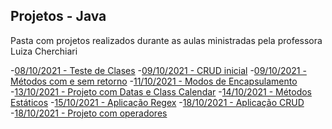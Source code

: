 ## Projetos - Java

<p> Pasta com projetos realizados durante as aulas ministradas pela professora Luiza Cherchiari</p>
<p></p>
   -<a href="./02- AppClasses">08/10/2021 - Teste de Clases</a>
   -<a href="./02 - AppCrud">09/10/2021 - CRUD inicial</a>
   -<a href="./03 - Methods">09/10/2021 - Métodos com e sem retorno</a>
   -<a href="./04 - Encapsulamento -AcessosPrivadosEPublicos">11/10/2021 - Modos de Encapsulamento</a>
   -<a href="./05 - App.Spring.Datas">13/10/2021 - Projeto com Datas e Class Calendar</a>
   -<a href="./06 - Methods_Statics">14/10/2021 - Métodos Estáticos</a>
   -<a href="./07 - Aplicacao - Regex">15/10/2021 - Aplicação Regex</a>
   -<a href="./08 - Crud">18/10/2021 - Aplicação CRUD</a>
   -<a href="./09 - Java_operadores">18/10/2021 - Projeto com operadores</a>
 <p></p> 

